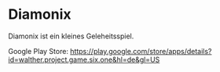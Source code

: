 # Diamonix

Diamonix ist ein kleines Geleheitsspiel.

Google Play Store: https://play.google.com/store/apps/details?id=walther.project.game.six.one&hl=de&gl=US
